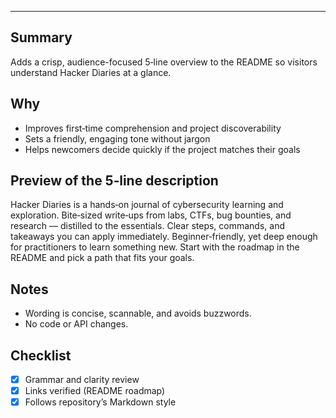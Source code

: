 ---

## Summary
Adds a crisp, audience-focused 5‑line overview to the README so visitors understand Hacker Diaries at a glance.

## Why
- Improves first‑time comprehension and project discoverability
- Sets a friendly, engaging tone without jargon
- Helps newcomers decide quickly if the project matches their goals

## Preview of the 5‑line description
Hacker Diaries is a hands‑on journal of cybersecurity learning and exploration.
Bite‑sized write‑ups from labs, CTFs, bug bounties, and research — distilled to the essentials.
Clear steps, commands, and takeaways you can apply immediately.
Beginner‑friendly, yet deep enough for practitioners to learn something new.
Start with the roadmap in the README and pick a path that fits your goals.

## Notes
- Wording is concise, scannable, and avoids buzzwords.
- No code or API changes.

## Checklist
- [x] Grammar and clarity review
- [x] Links verified (README roadmap)
- [x] Follows repository’s Markdown style
